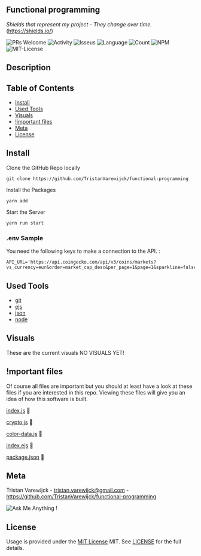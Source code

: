 ## Functional programming

_Shields that represent my project - They change over time._ (https://shields.io/)

![PRs Welcome](https://img.shields.io/badge/PRs-welcome-brightgreen.svg?style=flat-square) ![Activity](https://img.shields.io/github/last-commit/TristanVarewijck/functional-programming) ![Isseus](https://img.shields.io/github/issues/TristanVarewijck/functional-programming) ![Language](https://img.shields.io/github/languages/top/TristanVarewijck/functional-programming) ![Count](https://img.shields.io/github/languages/count/TristanVarewijck/functional-programming?color=#a55eea) ![NPM](https://img.shields.io/npm/v/npm) ![MIT-License](https://img.shields.io/apm/l/vim-mode)

## Description

## Table of Contents

- [Install](#install)
- [Used Tools](#used-tools)
- [Visuals](#visuals)
- [!important files](#mportant-files)
- [Meta](#meta)
- [License](#license)

## Install

Clone the GitHub Repo locally

```
git clone https://github.com/TristanVarewijck/functional-programming
```

Install the Packages

```
yarn add 
```

Start the Server

```
yarn run start
```

### .env Sample

You need the following keys to make a connection to the API. :

```
API_URL='https://api.coingecko.com/api/v3/coins/markets?vs_currency=eur&order=market_cap_desc&per_page=1&page=1&sparkline=false&price_change_percentage=24h'
```

## Used Tools

- [git](https://git-scm.com/)
- [ejs](https://pugjs.org/api/getting-started.html)
- [json](https://www.json.org/json-en.html)
- [node](https://nodejs.org/en/)

## Visuals

These are the current visuals
NO VISUALS YET!

## !mportant files

Of course all files are important but you should at least have a look at these files if you are interested in this repo.
Viewing these files will give you an idea of how this software is built.

[index.js](https://github.com/TristanVarewijck/functional-programming/blob/master/index.js) :page_facing_up:

[crypto.js](https://github.com/TristanVarewijck/functional-programming/blob/master/modules/crypto.js) :page_facing_up:

[color-data.js](https://github.com/TristanVarewijck/functional-programming/blob/master/modules/color-data.js) :page_facing_up:

[index.ejs](https://github.com/TristanVarewijck/functional-programming/blob/master/views/index.ejs) :page_facing_up:

[package.json](https://github.com/TristanVarewijck/functional-programming/blob/master/package.json) :page_facing_up:

## Meta

Tristan Varewijck - tristan.varewijck@gmail.com - https://github.com/TristanVarewijck/functional-programming

![Ask Me Anything !](https://img.shields.io/badge/Ask%20me-anything-1abc9c.svg)

## License

Usage is provided under the [MIT License](https://github.com/git/git-scm.com/blob/master/MIT-LICENSE.txt) MIT. See [LICENSE](https://github.com/TristanVarewijck/functional-programming/blob/master/LICENSE) for the full details.
